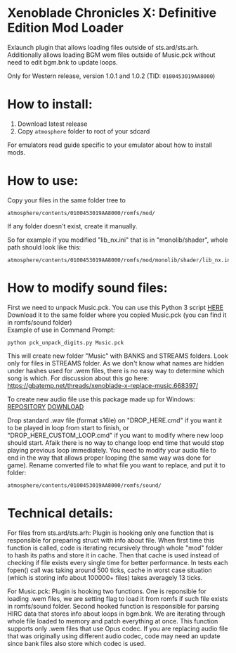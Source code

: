 # Xenoblade Chronicles X: Definitive Edition Mod Loader
Exlaunch plugin that allows loading files outside of sts.ard/sts.arh.<br>
Additionally allows loading BGM wem files outside of Music.pck without need to edit bgm.bnk to update loops.

Only for Western release, version 1.0.1 and 1.0.2 (TID: `0100453019AA8000`)

# How to install:
1. Download latest release
2. Copy `atmosphere` folder to root of your sdcard

For emulators read guide specific to your emulator about how to install mods.

# How to use:
Copy your files in the same folder tree to
```
atmosphere/contents/0100453019AA8000/romfs/mod/
```
If any folder doesn't exist, create it manually.

So for example if you modified "lib_nx.ini" that is in "monolib/shader", whole path should look like this:
```
atmosphere/contents/0100453019AA8000/romfs/mod/monolib/shader/lib_nx.ini
```

# How to modify sound files:
First we need to unpack Music.pck. You can use this Python 3 script [HERE](https://github.com/masagrator/NXGameScripts/blob/main/XenobladeChroniclesX/pck_unpack_digits.py)<br>
Download it to the same folder where you copied Music.pck (you can find it in romfs/sound folder)<br>
Example of use in Command Prompt:
```
python pck_unpack_digits.py Music.pck
```
This will create new folder "Music" with BANKS and STREAMS folders. Look only for files in STREAMS folder.
As we don't know what names are hidden under hashes used for .wem files, there is no easy way to determine which song is which. For discussion about this go here:<br>
https://gbatemp.net/threads/xenoblade-x-replace-music.668397/

To create new audio file use this package made up for Windows: [REPOSITORY](https://github.com/masagrator/NXGameScripts/tree/main/XenobladeChroniclesX/ConvertWavToRIFFOpus) [DOWNLOAD](https://downgit.github.io/#/home?url=https://github.com/masagrator/NXGameScripts/tree/main/XenobladeChroniclesX/ConvertWavToRIFFOpus)

Drop standard .wav file (format s16le) on "DROP_HERE.cmd" if you want it to be played in loop from start to finish, or "DROP_HERE_CUSTOM_LOOP.cmd" if you want to modify where new loop should start. Afaik there is no way to change loop end time that would stop playing previous loop immediately. You need to modify your audio file to end in the way that allows proper looping (the same way was done for game).
Rename converted file to what file you want to replace, and put it to folder:
```
atmosphere/contents/0100453019AA8000/romfs/sound/
```

# Technical details:
For files from sts.ard/sts.arh: Plugin is hooking only one function that is responsible for preparing struct with info about file.
When first time this function is called, code is iterating recursively through whole "mod" folder to hash its paths and store it in cache. Then that cache is used instead of checking if file exists every single time for better performance. In tests each fopen() call was taking around 500 ticks, cache in worst case situation (which is storing info about 100000+ files) takes averagely 13 ticks.

For Music.pck: Plugin is hooking two functions. One is reponsible for loading .wem files, we are setting flag to load it from romfs if such file exists in romfs/sound folder. Second hooked function is responsible for parsing HIRC data that stores info about loops in bgm.bnk. We are iterating through whole file loaded to memory and patch everything at once. This function supports only .wem files that use Opus codec. If you are replacing audio file that was originally using different audio codec, code may need an update since bank files also store which codec is used.
